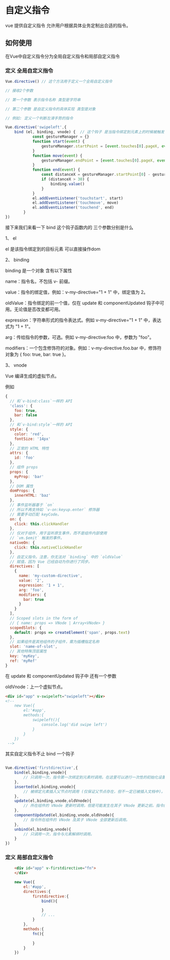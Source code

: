 # 自定义指令
 vue 提供自定义指令 允许用户根据具体业务定制出合适的指令。

## 如何使用

在Vue中自定义指令分为全局自定义指令和局部自定义指令

### 定义 全局自定义指令
``` js
Vue.directive() // 这个方法用于定义一个全局自定义指令

// 接收2个参数

// 第一个参数 表示指令名称 类型是字符串

// 第二个参数 是自定义指令的具体实现 类型是对象

// 例如: 定义一个判断左滑手势的指令

Vue.directive('swipeleft',{
    bind (el, binding, vnode) {  // 这个钩子 是当指令绑定到元素上的时候被触发一次
			const gestureManager = {}
			function start(event) {
				gestureManager.startPoint = [event.touches[0].pageX, event.touches[0].pageY]
			}
			function move(event) {
				gestureManager.endPoint = [event.touches[0].pageX, event.touches[0].pageY]
			}
			function end(event) {
				const distanceX = gestureManager.startPoint[0] - gestureManager.endPoint[0];
				if (distanceX > 30) {
					binding.value()
				}
			}
			el.addEventListener('touchstart', start)
			el.addEventListener('touchmove', move)
			el.addEventListener('touchend', end)
		}
})

```

接下来我们来看一下 bind 这个钩子函数内的 三个参数分别是什么

1、 el

el 是该指令绑定到的目标元素 可以直接操作dom

2、 binding

binding 是一个对象 含有以下属性

name：指令名，不包括 v- 前缀。

value：指令的绑定值，例如：v-my-directive="1 + 1" 中，绑定值为 2。

oldValue：指令绑定的前一个值，仅在 update 和 componentUpdated 钩子中可用。无论值是否改变都可用。

expression：字符串形式的指令表达式。例如 v-my-directive="1 + 1" 中，表达式为 "1 + 1"。

arg：传给指令的参数，可选。例如 v-my-directive:foo 中，参数为 "foo"。

modifiers：一个包含修饰符的对象。例如：v-my-directive.foo.bar 中，修饰符对象为 { foo: true, bar: true }。

3、 vnode

Vue 编译生成的虚拟节点。

例如

```js
{
  // 和`v-bind:class`一样的 API
  'class': {
    foo: true,
    bar: false
  },
  // 和`v-bind:style`一样的 API
  style: {
    color: 'red',
    fontSize: '14px'
  },
  // 正常的 HTML 特性
  attrs: {
    id: 'foo'
  },
  // 组件 props
  props: {
    myProp: 'bar'
  },
  // DOM 属性
  domProps: {
    innerHTML: 'baz'
  },
  // 事件监听器基于 `on`
  // 所以不再支持如 `v-on:keyup.enter` 修饰器
  // 需要手动匹配 keyCode。
  on: {
    click: this.clickHandler
  },
  // 仅对于组件，用于监听原生事件，而不是组件内部使用
  // `vm.$emit` 触发的事件。
  nativeOn: {
    click: this.nativeClickHandler
  },
  // 自定义指令。注意，你无法对 `binding` 中的 `oldValue`
  // 赋值，因为 Vue 已经自动为你进行了同步。
  directives: [
    {
      name: 'my-custom-directive',
      value: '2',
      expression: '1 + 1',
      arg: 'foo',
      modifiers: {
        bar: true
      }
    }
  ],
  // Scoped slots in the form of
  // { name: props => VNode | Array<VNode> }
  scopedSlots: {
    default: props => createElement('span', props.text)
  },
  // 如果组件是其他组件的子组件，需为插槽指定名称
  slot: 'name-of-slot',
  // 其他特殊顶层属性
  key: 'myKey',
  ref: 'myRef'
}
```

在 update 和 componentUpdated 钩子中 还有一个参数

oldVnode：上一个虚拟节点。


``` html
<div id="app" v-swipeleft="swipeleft"></div>
<!-- 
    new Vue({
        el:'#app',
        methods:{
            swipeleft(){
                console.log('did swipe left')
            }
        }
    })
 -->
```

其实自定义指令不止 bind 一个钩子
``` js

Vue.directive('firstdirective',{
    bind(el,binding,vnode){
        // 只调用一次，指令第一次绑定到元素时调用。在这里可以进行一次性的初始化设置。
    },
    inserted(el,binding,vnode){
        // 被绑定元素插入父节点时调用 (仅保证父节点存在，但不一定已被插入文档中)。
    },
    update(el,binding,vnode,oldVnode){
        // 所在组件的 VNode 更新时调用，但是可能发生在其子 VNode 更新之前。指令的值可能发生了改变，也可能没有。但是你可以通过比较更新前后的值来忽略不必要的模板更新
    },
    componentUpdated(el,binding,vnode,oldVnode){
        // 指令所在组件的 VNode 及其子 VNode 全部更新后调用。
    },
    unbind(el,binding,vnode){
        // 只调用一次，指令与元素解绑时调用。
    }
})
```


### 定义 局部自定义指令

``` html
    <div id="app" v-firstdirective="fn">
    </div>
```

``` js
    new Vue({
        el:'#app',
        directives:{
            firstdirective:{
                bind(){

                }
                // ...
            }
        },
        methods:{
            fn(){
                
            }
        }
    })
```